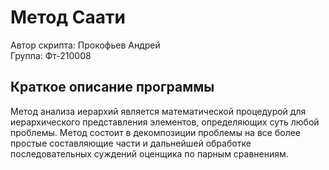 # Метод Саати
Автор скрипта: Прокофьев Андрей  
Группа: Фт-210008  

## Краткое описание программы
Метод анализа иерархий является математической процедурой для иерархического представления элементов, определяющих суть любой проблемы. Метод состоит в декомпозиции проблемы на все более простые составляющие части и дальнейшей обработке последовательных суждений оценщика по парным сравнениям.
